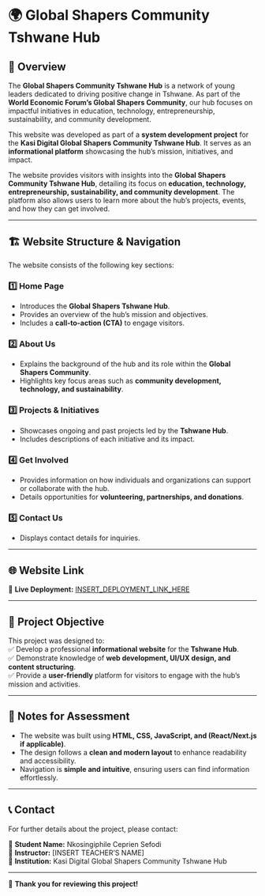# 🌍 Global Shapers Community Tshwane Hub  

## 🚀 Overview  
The **Global Shapers Community Tshwane Hub** is a network of young leaders dedicated to driving positive change in Tshwane. As part of the **World Economic Forum’s Global Shapers Community**, our hub focuses on impactful initiatives in education, technology, entrepreneurship, sustainability, and community development.  

This website was developed as part of a **system development project** for the **Kasi Digital Global Shapers Community Tshwane Hub**. It serves as an **informational platform** showcasing the hub’s mission, initiatives, and impact. 

The website provides visitors with insights into the **Global Shapers Community Tshwane Hub**, detailing its focus on **education, technology, entrepreneurship, sustainability, and community development**. The platform also allows users to learn more about the hub’s projects, events, and how they can get involved.  

---

## 🏗️ Website Structure & Navigation  

The website consists of the following key sections:  

### **1️⃣ Home Page**  
- Introduces the **Global Shapers Tshwane Hub**.  
- Provides an overview of the hub’s mission and objectives.  
- Includes a **call-to-action (CTA)** to engage visitors.  

### **2️⃣ About Us**  
- Explains the background of the hub and its role within the **Global Shapers Community**.  
- Highlights key focus areas such as **community development, technology, and sustainability**.  

### **3️⃣ Projects & Initiatives**  
- Showcases ongoing and past projects led by the **Tshwane Hub**.  
- Includes descriptions of each initiative and its impact.  

### **4️⃣ Get Involved**  
- Provides information on how individuals and organizations can support or collaborate with the hub.  
- Details opportunities for **volunteering, partnerships, and donations**.  

### **5️⃣ Contact Us**  
- Displays contact details for inquiries.  
 

---

## 🌐 Website Link  
🔗 **Live Deployment:** [INSERT_DEPLOYMENT_LINK_HERE](#)  

---

## 🎯 Project Objective  
This project was designed to:  
✅ Develop a professional **informational website** for the **Tshwane Hub**.  
✅ Demonstrate knowledge of **web development, UI/UX design, and content structuring**.  
✅ Provide a **user-friendly** platform for visitors to engage with the hub’s mission and activities.  

---

## 📝 Notes for Assessment  
- The website was built using **HTML, CSS, JavaScript, and (React/Next.js if applicable)**.  
- The design follows a **clean and modern layout** to enhance readability and accessibility.  
- Navigation is **simple and intuitive**, ensuring users can find information effortlessly.  

---

## 📞 Contact  
For further details about the project, please contact:  

📧 **Student Name:** Nkosingiphile Ceprien Sefodi  
📧 **Instructor:** [INSERT TEACHER’S NAME]  
📍 **Institution:** Kasi Digital Global Shapers Community Tshwane Hub  

---

🔹 **Thank you for reviewing this project!**

